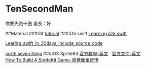 ﻿# TenSecondMan
你要先跑十圈
里長：好

##Material
###Git
[tutorial](https://github.com/doggy8088/Learn-Git-in-30-days/tree/master/zh-tw)
###iOS swift
[Learning iOS swift](http://www.codedata.com.tw/mobile/swift-tutorial-class-1-xcode-helloworld)

[Learing_swift_in_30days_include_source_code](https://github.com/allenwong/30DaysofSwift)

[north seven Ninja](https://github.com/BakerLi/Ninja)
###iOS SpriteKit
[官方教學-英文](https://developer.apple.com/library/content/documentation/Swift/Conceptual/Swift_Programming_Language/TheBasics.html#//apple_ref/doc/uid/TP40014097-CH5-ID309)  
[官方文件-英文](https://developer.apple.com/library/content/documentation/GraphicsAnimation/Conceptual/SpriteKit_PG/Physics/Physics.html)  
[How To Build A SpriteKit Game-感覺簡單好懂](https://www.smashingmagazine.com/2016/11/how-to-build-a-spritekit-game-in-swift-3-part-1/)  
